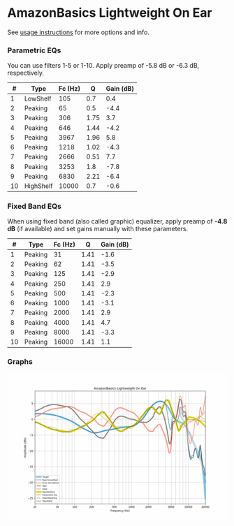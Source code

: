 # AmazonBasics Lightweight On Ear
See [usage instructions](https://github.com/jaakkopasanen/AutoEq#usage) for more options and info.

### Parametric EQs
You can use filters 1-5 or 1-10. Apply preamp of -5.8 dB or -6.3 dB, respectively.

|   # | Type      |   Fc (Hz) |    Q |   Gain (dB) |
|-----|-----------|-----------|------|-------------|
|   1 | LowShelf  |       105 | 0.7  |         0.4 |
|   2 | Peaking   |        65 | 0.5  |        -4.4 |
|   3 | Peaking   |       306 | 1.75 |         3.7 |
|   4 | Peaking   |       646 | 1.44 |        -4.2 |
|   5 | Peaking   |      3967 | 1.96 |         5.8 |
|   6 | Peaking   |      1218 | 1.02 |        -4.3 |
|   7 | Peaking   |      2666 | 0.51 |         7.7 |
|   8 | Peaking   |      3253 | 1.8  |        -7.8 |
|   9 | Peaking   |      6830 | 2.21 |        -6.4 |
|  10 | HighShelf |     10000 | 0.7  |        -0.6 |

### Fixed Band EQs
When using fixed band (also called graphic) equalizer, apply preamp of **-4.8 dB** (if available) and set gains manually with these parameters.

|   # | Type    |   Fc (Hz) |    Q |   Gain (dB) |
|-----|---------|-----------|------|-------------|
|   1 | Peaking |        31 | 1.41 |        -1.6 |
|   2 | Peaking |        62 | 1.41 |        -3.5 |
|   3 | Peaking |       125 | 1.41 |        -2.9 |
|   4 | Peaking |       250 | 1.41 |         2.9 |
|   5 | Peaking |       500 | 1.41 |        -2.3 |
|   6 | Peaking |      1000 | 1.41 |        -3.1 |
|   7 | Peaking |      2000 | 1.41 |         2.9 |
|   8 | Peaking |      4000 | 1.41 |         4.7 |
|   9 | Peaking |      8000 | 1.41 |        -3.3 |
|  10 | Peaking |     16000 | 1.41 |         1.1 |

### Graphs
![](./AmazonBasics%20Lightweight%20On%20Ear.png)
